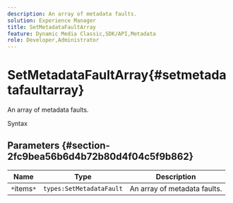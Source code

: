 ```yaml
---
description: An array of metadata faults.
solution: Experience Manager
title: SetMetadataFaultArray
feature: Dynamic Media Classic,SDK/API,Metadata
role: Developer,Administrator
---
```


# SetMetadataFaultArray{#setmetadatafaultarray}

An array of metadata faults.

 Syntax 

## Parameters {#section-2fc9bea56b6d4b72b80d4f04c5f9b862}

|  Name  | Type  | Description  |
|---|---|---|
|  `*`items`*`  | `types:SetMetadataFault`  | An array of metadata faults.  |

